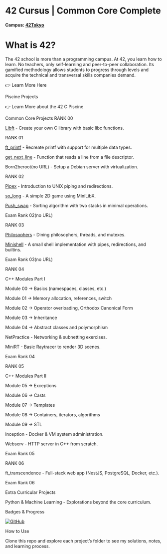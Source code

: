 # 42 Cursus | Common Core Complete

#### Campus: [42Tokyo](https://42tokyo.jp/)

# What is 42?

The 42 school is more than a programming campus.
At 42, you learn how to learn. No teachers, only self-learning and peer-to-peer collaboration. Its gamified methodology allows students to progress through levels and acquire the technical and transversal skills companies demand.

👉 Learn More Here

Piscine Projects

👉 Learn More about the 42 C Piscine

Common Core Projects
RANK 00

[Libft](https://github.com/Hen00af/libft) - Create your own C library with basic libc functions.

RANK 01

[ft_printf](https://github.com/Hen00af/ft_printf) - Recreate printf with support for multiple data types.

[get_next_line](https://github.com/Hen00af/get_next_line) - Function that reads a line from a file descriptor.

Born2beroot(no URL) - Setup a Debian server with virtualization.

RANK 02

[Pipex](https://github.com/Hen00af/pipex) - Introduction to UNIX piping and redirections.

[so_long](https://github.com/Hen00af/so-long) - A simple 2D game using MiniLibX.

[Push_swap](https://github.com/Hen00af/push_swap) - Sorting algorithm with two stacks in minimal operations.

Exam Rank 02(no URL)

RANK 03

[Philosophers](https://github.com/Hen00af/philosopher) - Dining philosophers, threads, and mutexes.

[Minishell](https://github.com/Hen00af/minishell) - A small shell implementation with pipes, redirections, and builtins.

Exam Rank 03(no URL)

RANK 04

C++ Modules Part I

Module 00 → Basics (namespaces, classes, etc.)

Module 01 → Memory allocation, references, switch

Module 02 → Operator overloading, Orthodox Canonical Form

Module 03 → Inheritance

Module 04 → Abstract classes and polymorphism

NetPractice - Networking & subnetting exercises.

MiniRT - Basic Raytracer to render 3D scenes.

Exam Rank 04

RANK 05

C++ Modules Part II

Module 05 → Exceptions

Module 06 → Casts

Module 07 → Templates

Module 08 → Containers, iterators, algorithms

Module 09 → STL

Inception - Docker & VM system administration.

Webserv - HTTP server in C++ from scratch.

Exam Rank 05

RANK 06

ft_transcendence - Full-stack web app (NestJS, PostgreSQL, Docker, etc.).

Exam Rank 06

Extra Curricular Projects

Python & Machine Learning - Explorations beyond the core curriculum.

Badges & Progress

[![GitHub](https://img.shields.io/badge/GitHub-Hen00af-181717?style=for-the-badge&logo=github)](https://github.com/Hen00af)

How to Use

Clone this repo and explore each project’s folder to see my solutions, notes, and learning process.
